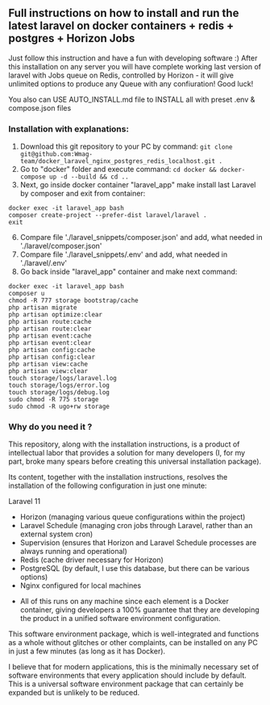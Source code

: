 ## Full instructions on how to install and run the latest laravel on docker containers + redis + postgres + Horizon Jobs

Just follow this instruction and have a fun with developing software :)
After this installation on any server you will have complete working last version of laravel with Jobs queue on Redis, controlled by Horizon - it will give unlimited options to produce any Queue with any confiuration! Good luck!

You also can USE AUTO_INSTALL.md file to INSTALL all with preset .env & compose.json files

### Installation with explanations:

1. Download this git repository to your PC by command:
`git clone git@github.com:Wmag-team/docker_laravel_nginx_postgres_redis_localhost.git .`
2. Go to "docker" folder and execute command: 
`cd docker && docker-compose up -d --build && cd ..`
3. Next, go inside docker container "laravel_app" make install last Laravel by composer and exit from container: 
```
docker exec -it laravel_app bash
composer create-project --prefer-dist laravel/laravel .
exit
```
6. Compare file './laravel_snippets/composer.json' and add, what needed in './laravel/composer.json' 
7. Compare file './laravel_snippets/.env' and add, what needed in './laravel/.env'
8. Go back inside "laravel_app" container and make next command:
```
docker exec -it laravel_app bash
composer u
chmod -R 777 storage bootstrap/cache
php artisan migrate
php artisan optimize:clear
php artisan route:cache
php artisan route:clear
php artisan event:cache
php artisan event:clear
php artisan config:cache
php artisan config:clear
php artisan view:cache
php artisan view:clear
touch storage/logs/laravel.log
touch storage/logs/error.log
touch storage/logs/debug.log
sudo chmod -R 775 storage
sudo chmod -R ugo+rw storage

```


### Why do you need it ?

This repository, along with the installation instructions, is a product of intellectual labor that provides a solution for many developers (I, for my part, broke many spears before creating this universal installation package).

Its content, together with the installation instructions, resolves the installation of the following configuration in just one minute:

Laravel 11
+ Horizon (managing various queue configurations within the project)
+ Laravel Schedule (managing cron jobs through Laravel, rather than an external system cron)
+ Supervision (ensures that Horizon and Laravel Schedule processes are always running and operational)
+ Redis (cache driver necessary for Horizon)
+ PostgreSQL (by default, I use this database, but there can be various options)
+ Nginx configured for local machines
- All of this runs on any machine since each element is a Docker container, giving developers a 100% guarantee that they are developing the product in a unified software environment configuration.

This software environment package, which is well-integrated and functions as a whole without glitches or other complaints, can be installed on any PC in just a few minutes (as long as it has Docker).

I believe that for modern applications, this is the minimally necessary set of software environments that every application should include by default. This is a universal software environment package that can certainly be expanded but is unlikely to be reduced.

